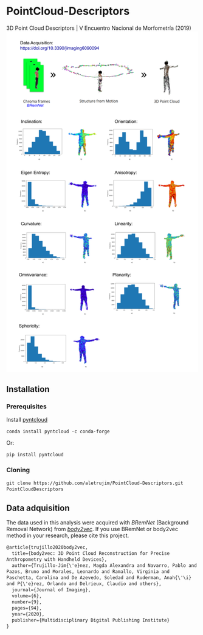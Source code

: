 # PointCloud-Descriptors
3D Point Cloud Descriptors | V Encuentro Nacional de Morfometría (2019)
![results](images/descriptors_result.png)


## Installation
### Prerequisites
Install [pyntcloud](https://github.com/daavoo/pyntcloud)
```
conda install pyntcloud -c conda-forge
```
Or:
```
pip install pyntcloud
```

### Cloning
```
git clone https://github.com/aletrujim/PointCloud-Descriptors.git PointCloudDescriptors
```

## Data adquisition
The data used in this analysis were acquired with *BRemNet* (Background Removal Network) from [*body2vec*](https://doi.org/10.3390/jimaging6090094).
If you use BRemNet or body2vec method in your research, please cite this project.
```
@article{trujillo2020body2vec,
  title={body2vec: 3D Point Cloud Reconstruction for Precise Anthropometry with Handheld Devices},
  author={Trujillo-Jim{\'e}nez, Magda Alexandra and Navarro, Pablo and Pazos, Bruno and Morales, Leonardo and Ramallo, Virginia and Paschetta, Carolina and De Azevedo, Soledad and Ruderman, Anah{\'\i} and P{\'e}rez, Orlando and Delrieux, Claudio and others},
  journal={Journal of Imaging},
  volume={6},
  number={9},
  pages={94},
  year={2020},
  publisher={Multidisciplinary Digital Publishing Institute}
}
```
